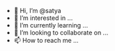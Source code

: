- 👋 Hi, I’m @satya
- 👀 I’m interested in ...
- 🌱 I’m currently learning ...
- 💞️ I’m looking to collaborate on ...
- 📫 How to reach me ...

<!---
fsgsh/fsgsh is a ✨ special ✨ repository because its `README.md` (this file) appears on your GitHub profile.
You can click the Preview link to take a look at your changes.
--->
